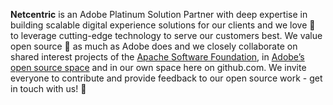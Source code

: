 **Netcentric** is an Adobe Platinum Solution Partner with deep expertise in building scalable digital experience solutions for our clients and we love 💜 to leverage cutting-edge technology to serve our customers best. We value open source 💎 as much as Adobe does and we closely collaborate on shared interest projects of the [Apache Software Foundation](https://www.apache.org/), in [Adobe’s open source 
space](https://github.com/adobe) and in our own space here on github.com. We invite everyone to contribute and provide feedback to our open source work - get in touch with us! 🚀


